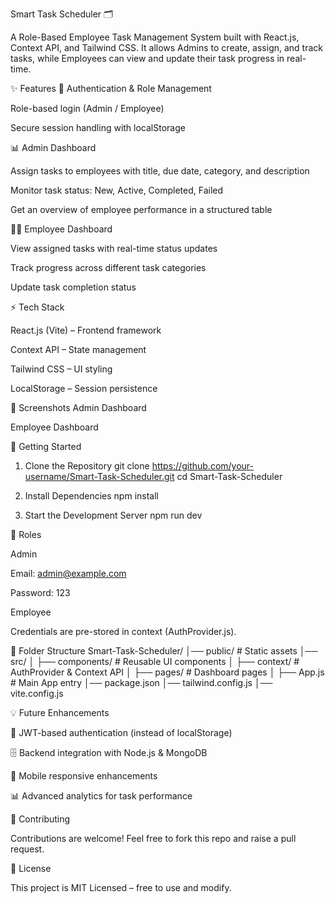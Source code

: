 Smart Task Scheduler 🗂️

A Role-Based Employee Task Management System built with React.js, Context API, and Tailwind CSS.
It allows Admins to create, assign, and track tasks, while Employees can view and update their task progress in real-time.

✨ Features
🔑 Authentication & Role Management

Role-based login (Admin / Employee)

Secure session handling with localStorage

📊 Admin Dashboard

Assign tasks to employees with title, due date, category, and description

Monitor task status: New, Active, Completed, Failed

Get an overview of employee performance in a structured table

👨‍💻 Employee Dashboard

View assigned tasks with real-time status updates

Track progress across different task categories

Update task completion status

⚡ Tech Stack

React.js (Vite) – Frontend framework

Context API – State management

Tailwind CSS – UI styling

LocalStorage – Session persistence

📸 Screenshots
Admin Dashboard

Employee Dashboard

🚀 Getting Started
1. Clone the Repository
git clone https://github.com/your-username/Smart-Task-Scheduler.git
cd Smart-Task-Scheduler

2. Install Dependencies
npm install

3. Start the Development Server
npm run dev

👥 Roles

Admin

Email: admin@example.com

Password: 123

Employee

Credentials are pre-stored in context (AuthProvider.js).

📂 Folder Structure
Smart-Task-Scheduler/
│── public/              # Static assets
│── src/
│   ├── components/      # Reusable UI components
│   ├── context/         # AuthProvider & Context API
│   ├── pages/           # Dashboard pages
│   ├── App.js           # Main App entry
│── package.json
│── tailwind.config.js
│── vite.config.js

💡 Future Enhancements

🔐 JWT-based authentication (instead of localStorage)

🗄️ Backend integration with Node.js & MongoDB

📱 Mobile responsive enhancements

📊 Advanced analytics for task performance

🤝 Contributing

Contributions are welcome! Feel free to fork this repo and raise a pull request.

📜 License

This project is MIT Licensed – free to use and modify.
